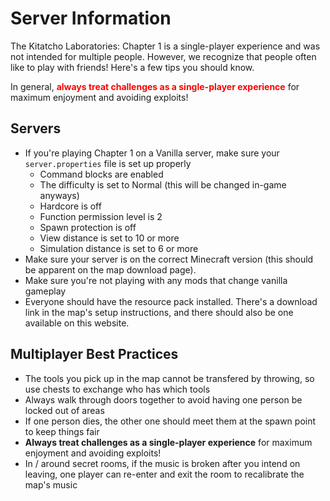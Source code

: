 # Server Information
The Kitatcho Laboratories: Chapter 1 is a single-player experience and was not intended for multiple people. However, we recognize that people often like to play with friends! Here's a few tips you should know. 

In general, <span style="color: red;">**always treat challenges as a single-player experience**</span> for maximum enjoyment and avoiding exploits!

## Servers
- If you're playing Chapter 1 on a Vanilla server, make sure your `server.properties` file is set up properly
  - Command blocks are enabled
  - The difficulty is set to Normal (this will be changed in-game anyways)
  - Hardcore is off
  - Function permission level is 2
  - Spawn protection is off
  - View distance is set to 10 or more
  - Simulation distance is set to 6 or more
- Make sure your server is on the correct Minecraft version (this should be apparent on the map download page).
- Make sure you're not playing with any mods that change vanilla gameplay
- Everyone should have the resource pack installed. There's a download link in the map's setup instructions, and there should also be one available on this website.

## Multiplayer Best Practices
- The tools you pick up in the map cannot be transfered by throwing, so use chests to exchange who has which tools
- Always walk through doors together to avoid having one person be locked out of areas
- If one person dies, the other one should meet them at the spawn point to keep things fair
- **Always treat challenges as a single-player experience** for maximum enjoyment and avoiding exploits!
- In / around secret rooms, if the music is broken after you intend on leaving, one player can re-enter and exit the room to recalibrate the map's music